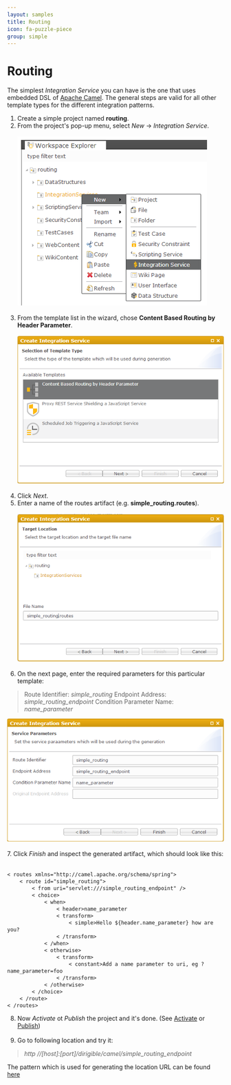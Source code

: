 ```yaml
---
layout: samples
title: Routing
icon: fa-puzzle-piece
group: simple
---
```


Routing
===

The simplest *Integration Service* you can have is the one that uses embedded DSL of [Apache Camel](http://camel.apache.org).
The general steps are valid for all other template types for the different integration patterns.

1. Create a simple project named **routing**.
2. From the project's pop-up menu, select *New* -> *Integration Service*.
<br></br>
![Content Based Routing 1](bookstore/108_content_based_routing_1.png)
<br></br>
3. From the template list in the wizard, chose **Content Based Routing by Header Parameter**.
<br></br>
![Content Based Routing 2](bookstore/109_content_based_routing_2.png)
<br></br>
4. Click *Next*.
5. Enter a name of the routes artifact (e.g. **simple_routing.routes**).
<br></br>
![Content Based Routing 3](bookstore/110_content_based_routing_3.png)
<br></br>
6. On the next page, enter the required parameters for this particular template:

> Route Identifier: *simple_routing*
> Endpoint Address: *simple_routing_endpoint*
> Condition Parameter Name: *name_parameter*

![Content Based Routing 4](bookstore/111_content_based_routing_4.png)
<br></br>
7. Click *Finish* and inspect the generated artifact, which should look like this:
<br></br>
<pre><code>< routes xmlns="http://camel.apache.org/schema/spring">
    < route id="simple_routing">
        < from uri="servlet:///simple_routing_endpoint" />
        < choice>
            < when>
                < header>name_parameter</header>
                < transform>
                    < simple>Hello ${header.name_parameter} how are you?</simple>
                < /transform>
            < /when>
            < otherwise>
                < transform>
                    < constant>Add a name parameter to uri, eg ?name_parameter=foo</constant>
                < /transform>
            < /otherwise>
        < /choice>
    < /route>
< /routes>
</code></pre>
8. Now *Activate* ot *Publish* the project and it's done. (See [Activate](../help/activation.html) or [Publish](../help/publishing.html))
<br></br>
9. Go to following location and try it:

> *http //[host]:[port]/dirigible/camel/simple_routing_endpoint*

The pattern which is used for generating the location URL can be found [here](../help/integration_services.html)

